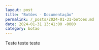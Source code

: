```yaml
---
layout: post
title: "Botões - Documentação"
permalink: /_posts/2024-01-31-botoes.md
date: 2024-01-31 13:41:00 -0000
category: botao
---
```


Teste teste teste
